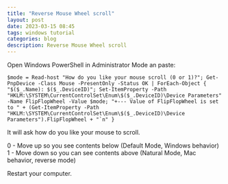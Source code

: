 ```yaml
---
title: "Reverse Mouse Wheel scroll"
layout: post
date: 2023-03-15 08:45
tags: windows tutorial
categories: blog
description: Reverse Mouse Wheel scroll
---
```


Open Windows PowerShell in Administrator Mode an paste:

```
$mode = Read-host "How do you like your mouse scroll (0 or 1)?"; Get-PnpDevice -Class Mouse -PresentOnly -Status OK | ForEach-Object { "$($_.Name): $($_.DeviceID)"; Set-ItemProperty -Path "HKLM:\SYSTEM\CurrentControlSet\Enum\$($_.DeviceID)\Device Parameters" -Name FlipFlopWheel -Value $mode; "+--- Value of FlipFlopWheel is set to " + (Get-ItemProperty -Path "HKLM:\SYSTEM\CurrentControlSet\Enum\$($_.DeviceID)\Device Parameters").FlipFlopWheel + "`n" }
```

It will ask how do you like your mouse to scroll.

0 - Move up so you see contents below (Default Mode, Windows behavior)
1 - Move down so you can see contents above (Natural Mode, Mac behavior, reverse mode)

Restart your computer. 
